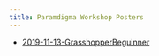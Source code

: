 ```yaml
---
title: Paramdigma Workshop Posters
---
```


- [2019-11-13-GrasshopperBeguinner](2019-11-13-GrasshopperBeguinner.html)
